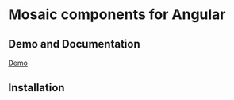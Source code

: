 # Mosaic components for Angular

<p align="center"></p>

## Demo and Documentation
<a href="#" target="_blank">Demo</a>

## Installation
